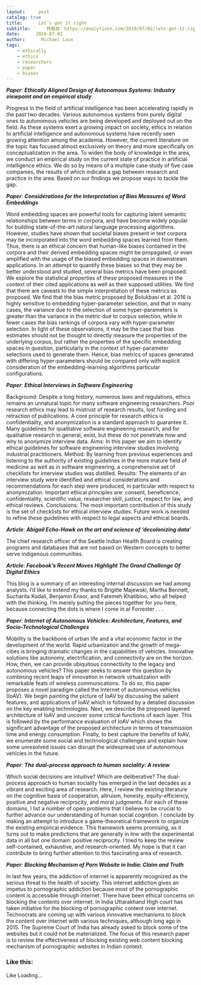 ```yaml
---
layout:     post
catalog: true
title:      Let’s get it right
subtitle:      转载自：https://analytixon.com/2019/07/02/lets-get-it-right-43/
date:      2019-07-02
author:      Michael Laux
tags:
    - ethically
    - ethics
    - researchers
    - paper
    - biases
---
```


***Paper***: ***Ethically Aligned Design of Autonomous Systems: Industry viewpoint and an empirical study***

Progress in the field of artificial intelligence has been accelerating rapidly in the past two decades. Various autonomous systems from purely digital ones to autonomous vehicles are being developed and deployed out on the field. As these systems exert a growing impact on society, ethics in relation to artificial intelligence and autonomous systems have recently seen growing attention among the academia. However, the current literature on the topic has focused almost exclusively on theory and more specifically on conceptualization in the area. To widen the body of knowledge in the area, we conduct an empirical study on the current state of practice in artificial intelligence ethics. We do so by means of a multiple case study of five case companies, the results of which indicate a gap between research and practice in the area. Based on our findings we propose ways to tackle the gap.

***Paper***: ***Considerations for the Interpretation of Bias Measures of Word Embeddings***

Word embedding spaces are powerful tools for capturing latent semantic relationships between terms in corpora, and have become widely popular for building state-of-the-art natural language processing algorithms. However, studies have shown that societal biases present in text corpora may be incorporated into the word embedding spaces learned from them. Thus, there is an ethical concern that human-like biases contained in the corpora and their derived embedding spaces might be propagated, or even amplified with the usage of the biased embedding spaces in downstream applications. In an attempt to quantify these biases so that they may be better understood and studied, several bias metrics have been proposed. We explore the statistical properties of these proposed measures in the context of their cited applications as well as their supposed utilities. We find that there are caveats to the simple interpretation of these metrics as proposed. We find that the bias metric proposed by Bolukbasi et al. 2016 is highly sensitive to embedding hyper-parameter selection, and that in many cases, the variance due to the selection of some hyper-parameters is greater than the variance in the metric due to corpus selection, while in fewer cases the bias rankings of corpora vary with hyper-parameter selection. In light of these observations, it may be the case that bias estimates should not be thought to directly measure the properties of the underlying corpus, but rather the properties of the specific embedding spaces in question, particularly in the context of hyper-parameter selections used to generate them. Hence, bias metrics of spaces generated with differing hyper-parameters should be compared only with explicit consideration of the embedding-learning algorithms particular configurations.

***Paper***: ***Ethical Interviews in Software Engineering***

Background: Despite a long history, numerous laws and regulations, ethics remains an unnatural topic for many software engineering researchers. Poor research ethics may lead to mistrust of research results, lost funding and retraction of publications. A core principle for research ethics is confidentiality, and anonymization is a standard approach to guarantee it. Many guidelines for qualitative software engineering research, and for qualitative research in general, exist, but these do not penetrate how and why to anonymize interview data. Aims: In this paper we aim to identify ethical guidelines for software engineering interview studies involving industrial practitioners. Method: By learning from previous experiences and listening to the authority of existing guidelines in the more mature field of medicine as well as in software engineering, a comprehensive set of checklists for interview studies was distilled. Results: The elements of an interview study were identified and ethical considerations and recommendations for each step were produced, in particular with respect to anonymization. Important ethical principles are: consent, beneficence, confidentiality, scientific value, researcher skill, justice, respect for law, and ethical reviews. Conclusions: The most important contribution of this study is the set of checklists for ethical interview studies. Future work is needed to refine these guidelines with respect to legal aspects and ethical boards.

***Article***: ***Abigail Echo-Hawk on the art and science of ‘decolonizing data’***

The chief research officer of the Seattle Indian Health Board is creating programs and databases that are not based on Western concepts to better serve indigenous communities.

***Article***: ***Facebook’s Recent Moves Highlight The Grand Challenge Of Digital Ethics***

This blog is a summary of an interesting internal discussion we had among analysts. I’d like to extend my thanks to Brigitte Majewski, Martha Bennett, Sucharita Kodali, Benjamin Ensor, and Fatemeh Khatibloo, who all helped with the thinking. I’m merely putting the pieces together for you here, because connecting the dots is where I come in at Forrester . . .

***Paper***: ***Internet of Autonomous Vehicles: Architecture, Features, and Socio-Technological Challenges***

Mobility is the backbone of urban life and a vital economic factor in the development of the world. Rapid urbanization and the growth of mega-cities is bringing dramatic changes in the capabilities of vehicles. Innovative solutions like autonomy, electrification, and connectivity are on the horizon. How, then, we can provide ubiquitous connectivity to the legacy and autonomous vehicles? This paper seeks to answer this question by combining recent leaps of innovation in network virtualization with remarkable feats of wireless communications. To do so, this paper proposes a novel paradigm called the Internet of autonomous vehicles (IoAV). We begin painting the picture of IoAV by discussing the salient features, and applications of IoAV which is followed by a detailed discussion on the key enabling technologies. Next, we describe the proposed layered architecture of IoAV and uncover some critical functions of each layer. This is followed by the performance evaluation of IoAV which shows the significant advantage of the proposed architecture in terms of transmission time and energy consumption. Finally, to best capture the benefits of IoAV, we enumerate some social and technological challenges and explain how some unresolved issues can disrupt the widespread use of autonomous vehicles in the future.

***Paper***: ***The dual-process approach to human sociality: A review***

Which social decisions are intuitive? Which are deliberative? The dual-process approach to human sociality has emerged in the last decades as a vibrant and exciting area of research. Here, I review the existing literature on the cognitive basis of cooperation, altruism, honesty, equity-efficiency, positive and negative reciprocity, and moral judgments. For each of these domains, I list a number of open problems that I believe to be crucial to further advance our understanding of human social cognition. I conclude by making an attempt to introduce a game-theoretical framework to organize the existing empirical evidence. This framework seems promising, as it turns out to make predictions that are generally in line with the experimental data in all but one domain: positive reciprocity. I tried to keep the review self-contained, exhaustive, and research-oriented. My hope is that it can contribute to bring further attention to this fascinating area of research.

***Paper***: ***Blocking Mechanism of Porn Website in India: Claim and Truth***

In last few years, the addiction of internet is apparently recognized as the serious threat to the health of society. This internet addiction gives an impetus to pornographic addiction because most of the pornographic content is accessible through internet. There have been ethical concerns on blocking the contents over internet. In India Uttarakhand High court has taken initiative for the blocking of pornographic content over internet. Technocrats are coming up with various innovative mechanisms to block the content over internet with various techniques, although long ago in 2015. The Supreme Court of India has already asked to block some of the websites but it could not be materialized. The focus of this research paper is to review the effectiveness of blocking existing web content blocking mechanism of pornographic websites in Indian context.

### Like this:

Like Loading...
